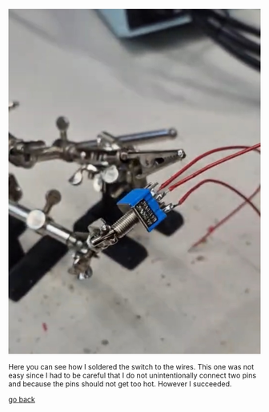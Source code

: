 ![SolderingTheSwitch](images/solderingTheSwitch.jpg)

Here you can see how I soldered the switch to the wires. This one was not easy since I had to be careful that I do not unintentionally connect two pins and because the pins should not get too hot. However I succeeded.

[go back](/doc/PersonalDevelopmentPlan.md)